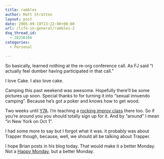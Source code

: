 ```yaml
---
title: rambles
author: Matt Stratton
layout: post
date: 2005-09-19T13:22:00+00:00
url: /life-in-general/rambles-2
dsq_thread_id:
  - 28256166
categories:
  - Personal

---
```

So basically, learned nothing at the re-org conference call. As FJ said &#8220;I actually feel dumber having participated in that call.&#8221;

I love Cake. I also love cake.

Camping this past weekend was awesome. Hopefully there&#8217;ll be some pictures up soon. Special thanks to for turning it into &#8220;sexual innuendo camping&#8221;. Because he&#8217;s got a poker and knows how to get wood.

Two weeks until [Y7A][1]. I&#8217;m teaching a [rocking improv class][2] there too. So if you&#8217;re around you you should totally sign up for it. And by &#8220;around&#8221; I mean &#8220;in New York on Oct 1&#8221;.

I had some more to say but I forgot what it was. it probably was about Trapper though, because, well, we should all be talking about Trapper.

I hope Brian posts in his blog today. That would make it a better Monday. Not a [Happy Monday][3], but a better Monday.

 [1]: http://www.yehoodi.com/y7a/
 [2]: http://www.yehoodi.com/phpBB2/viewtopic.php?t=73444
 [3]: http://en.wikipedia.org/wiki/Happy_Mondays